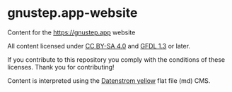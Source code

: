 # gnustep.app-website

Content for the https://gnustep.app website

All content licensed under [CC BY-SA 4.0](https://creativecommons.org/licenses/by-sa/4.0/) and [GFDL 1.3](https://www.gnu.org/licenses/fdl-1.3.en.html) or later.

If you contribute to this repository you comply with the conditions of these licenses. Thank you for contributing!

Content is interpreted using the [Datenstrom yellow](https://github.com/datenstrom/yellow/) flat file (md) CMS.
